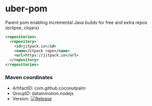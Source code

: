 # uber-pom
Parent pom enabling incremental Java builds for free and extra repos (eclipse, clojars)

````xml
<repositories>
  <repository>
    <id>jitpack.io</id>
	<name>Jitpack repo</name>
	<url>https://jitpack.io</url>
  </repository>
</repositories>
````

### Maven coordinates

* ArtifactID: com.github.coconutpalm
* GroupID: datainmotion.nodejs
* Version: [![Release](https://jitpack.io/v/com.github.coconutpalm/uber-pom.svg)](https://jitpack.io/#coconutpalm/uber-pom)
